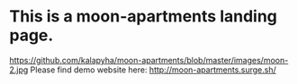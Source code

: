 # This is a moon-apartments landing page.
https://github.com/kalapyha/moon-apartments/blob/master/images/moon-2.jpg
Please find demo website here: http://moon-apartments.surge.sh/
